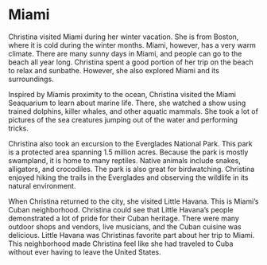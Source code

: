 # Miami

Christina visited Miami during her winter vacation. She is from Boston, where it is cold during the winter months. Miami, however, has a very warm climate. There are many sunny days in Miami, and people can go to the beach all year long. Christina spent a good portion of her trip on the beach to relax and sunbathe. However, she also explored Miami and its surroundings.

Inspired by Miamis proximity to the ocean, Christina visited the Miami Seaquarium to learn about marine life. There, she watched a show using trained dolphins, killer whales, and other aquatic mammals. She took a lot of pictures of the sea creatures jumping out of the water and performing tricks.

Christina also took an excursion to the Everglades National Park. This park is a protected area spanning 1.5 million acres. Because the park is mostly swampland, it is home to many reptiles. Native animals include snakes, alligators, and crocodiles. The park is also great for birdwatching. Christina enjoyed hiking the trails in the Everglades and observing the wildlife in its natural environment.

When Christina returned to the city, she visited Little Havana. This is Miami’s Cuban neighborhood. Christina could see that Little Havana’s people demonstrated a lot of pride for their Cuban heritage. There were many outdoor shops and vendors, live musicians, and the Cuban cuisine was delicious. Little Havana was Christinas favorite part about her trip to Miami. This neighborhood made Christina feel like she had traveled to Cuba without ever having to leave the United States. 
